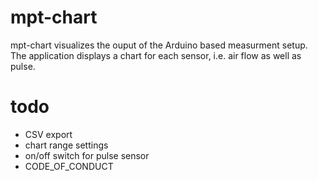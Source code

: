 # mpt-chart

mpt-chart visualizes the ouput of the Arduino based measurment setup. The application displays a chart for each sensor, i.e. air flow as well as pulse.

# todo
- CSV export
- chart range settings
- on/off switch for pulse sensor
- CODE_OF_CONDUCT
